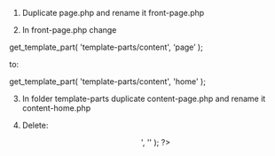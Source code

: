 1. Duplicate page.php and rename it front-page.php

2. In front-page.php change

get_template_part( 'template-parts/content', ‘page’ );

to:

get_template_part( 'template-parts/content', 'home' );


3. In folder template-parts duplicate content-page.php and rename it content-home.php

4. Delete:

	<header class="entry-header">
		<?php the_title( '<h1 class="entry-title">', '</h1>' ); ?>
	</header><!-- .entry-header -->
